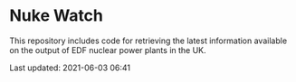 # Nuke Watch

This repository includes code for retrieving the latest information available on the output of EDF nuclear power plants in the UK.

Last updated: 2021-06-03 06:41